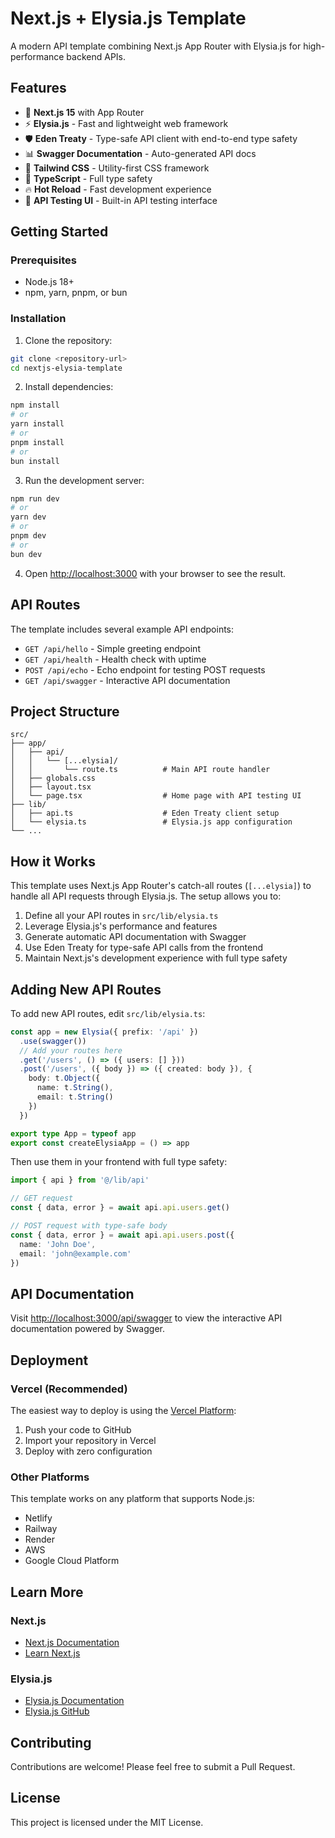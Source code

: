 # Next.js + Elysia.js Template

A modern API template combining Next.js App Router with Elysia.js for high-performance backend APIs.

## Features

- 🚀 **Next.js 15** with App Router
- ⚡ **Elysia.js** - Fast and lightweight web framework
- 🛡️ **Eden Treaty** - Type-safe API client with end-to-end type safety
- 📊 **Swagger Documentation** - Auto-generated API docs
- 🎨 **Tailwind CSS** - Utility-first CSS framework
- 📝 **TypeScript** - Full type safety
- 🔥 **Hot Reload** - Fast development experience
- 🧪 **API Testing UI** - Built-in API testing interface

## Getting Started

### Prerequisites

- Node.js 18+ 
- npm, yarn, pnpm, or bun

### Installation

1. Clone the repository:
```bash
git clone <repository-url>
cd nextjs-elysia-template
```

2. Install dependencies:
```bash
npm install
# or
yarn install
# or
pnpm install
# or
bun install
```

3. Run the development server:
```bash
npm run dev
# or
yarn dev
# or
pnpm dev
# or
bun dev
```

4. Open [http://localhost:3000](http://localhost:3000) with your browser to see the result.

## API Routes

The template includes several example API endpoints:

- `GET /api/hello` - Simple greeting endpoint
- `GET /api/health` - Health check with uptime
- `POST /api/echo` - Echo endpoint for testing POST requests
- `GET /api/swagger` - Interactive API documentation

## Project Structure

```
src/
├── app/
│   ├── api/
│   │   └── [...elysia]/
│   │       └── route.ts          # Main API route handler
│   ├── globals.css
│   ├── layout.tsx
│   └── page.tsx                  # Home page with API testing UI
├── lib/
│   ├── api.ts                    # Eden Treaty client setup
│   └── elysia.ts                 # Elysia.js app configuration
└── ...
```

## How it Works

This template uses Next.js App Router's catch-all routes (`[...elysia]`) to handle all API requests through Elysia.js. The setup allows you to:

1. Define all your API routes in `src/lib/elysia.ts`
2. Leverage Elysia.js's performance and features
3. Generate automatic API documentation with Swagger
4. Use Eden Treaty for type-safe API calls from the frontend
5. Maintain Next.js's development experience with full type safety

## Adding New API Routes

To add new API routes, edit `src/lib/elysia.ts`:

```typescript
const app = new Elysia({ prefix: '/api' })
  .use(swagger())
  // Add your routes here
  .get('/users', () => ({ users: [] }))
  .post('/users', ({ body }) => ({ created: body }), {
    body: t.Object({
      name: t.String(),
      email: t.String()
    })
  })

export type App = typeof app
export const createElysiaApp = () => app
```

Then use them in your frontend with full type safety:

```typescript
import { api } from '@/lib/api'

// GET request
const { data, error } = await api.api.users.get()

// POST request with type-safe body
const { data, error } = await api.api.users.post({
  name: 'John Doe',
  email: 'john@example.com'
})
```

## API Documentation

Visit [http://localhost:3000/api/swagger](http://localhost:3000/api/swagger) to view the interactive API documentation powered by Swagger.

## Deployment

### Vercel (Recommended)

The easiest way to deploy is using the [Vercel Platform](https://vercel.com/new):

1. Push your code to GitHub
2. Import your repository in Vercel
3. Deploy with zero configuration

### Other Platforms

This template works on any platform that supports Node.js:

- Netlify
- Railway
- Render
- AWS
- Google Cloud Platform

## Learn More

### Next.js
- [Next.js Documentation](https://nextjs.org/docs)
- [Learn Next.js](https://nextjs.org/learn)

### Elysia.js
- [Elysia.js Documentation](https://elysiajs.com)
- [Elysia.js GitHub](https://github.com/elysiajs/elysia)

## Contributing

Contributions are welcome! Please feel free to submit a Pull Request.

## License

This project is licensed under the MIT License.